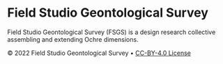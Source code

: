 # Field Studio Geontological Survey

Field Studio Geontological Survey (FSGS) is a design research collective assembling and extending Ochre dimensions.


&copy; 2022 Field Studio Geontological Survey &bull; [CC-BY-4.0 License](https://creativecommons.org/licenses/by/4.0/legalcode)
